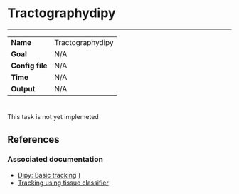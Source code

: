 # Tractographydipy
---

|                |                                                       |
|----------------|-------------------------------------------------------|
|**Name**        | Tractographydipy                                      |
|**Goal**        | N/A                                                   |
|**Config file** | N/A                                                   |
|**Time**        | N/A                                                   |
|**Output**      | N/A                                                   |

#

This task is not yet implemeted

## References

### Associated documentation

- <a href="http://nipy.org/dipy/examples_built/introduction_to_basic_tracking.html#example-introduction-to-basic-tracking" target="_blank">Dipy: Basic tracking</a> ]
- <a href="http://nipy.org/dipy/examples_built/tracking_tissue_classifier.html#example-tracking-tissue-classifier" target="_blank">Tracking using tissue classifier</a>
